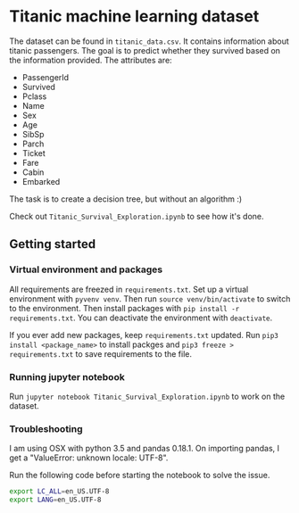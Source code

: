 # Titanic machine learning dataset

The dataset can be found in `titanic_data.csv`. It contains information about titanic passengers. The goal is to predict whether they survived based on the information provided. The attributes are:
- PassengerId
- Survived
- Pclass
- Name
- Sex
- Age
- SibSp
- Parch
- Ticket
- Fare
- Cabin
- Embarked

The task is to create a decision tree, but without an algorithm :)

Check out `Titanic_Survival_Exploration.ipynb` to see how it's done.

## Getting started

### Virtual environment and packages

All requirements are freezed in `requirements.txt`. Set up a virtual environment with `pyvenv venv`. Then run `source venv/bin/activate` to switch to the environment. Then install packages with `pip install -r requirements.txt`. You can deactivate the environment with `deactivate`.

If you ever add new packages, keep `requirements.txt` updated. Run `pip3 install <package_name>` to install packges and `pip3 freeze > requirements.txt` to save requirements to the file.

### Running jupyter notebook

Run `jupyter notebook Titanic_Survival_Exploration.ipynb` to work on the dataset.


### Troubleshooting

I am using OSX with python 3.5 and pandas 0.18.1. On importing pandas, I get a "ValueError: unknown locale: UTF-8".

Run the following code before starting the notebook to solve the issue.
```bash
export LC_ALL=en_US.UTF-8
export LANG=en_US.UTF-8
```